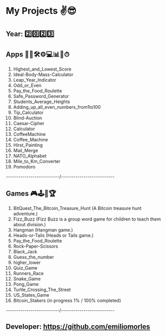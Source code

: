 # My Projects ✌😎

## Year: 2️⃣0️⃣2️⃣3️⃣

## Apps 🎲🧪🛠⚙💻📊📐⏱


001. Highest_and_Lowest_Score 
002. Ideal-Body-Mass-Calculator 
003. Leap_Year_Indicator 
004. Odd_or_Even 
005. Pay_the_Food_Roulette 
006. Safe_Password_Generator
007. Students_Average_Heights
008. Adding_up_all_even_numbers_from1to100
009. Tip_Calculator
010. Blind-Auction
011. Caesar-Cipher
012. Calculator
013. CoffeeMachine
014. Coffee_Machine
015. Hirst_Painting
016. Mail_Merge
017. NATO_Alphabet
018. Mile_to_Km_Converter
019. Pomodoro

    
--------------------------/--------------------------


## Games 🎮🕹🧩🏆

001. BitQuest_The_Bitcoin_Treasure_Hunt (A Bitcoin treasure hunt adventure.)
002. Fizz_Buzz (Fizz Buzz is a group word game for children to teach them about division.)
003. Hangman (Hangman game.)
004. Heads-or-Tails (Heads or Tails game.)
005. Pay_the_Food_Roulette
006. Rock-Paper-Scissors
007. Black_Jack
008. Guess_the_number
009. higher_lower
010. Quiz_Game
011. Runners_Race
012. Snake_Game
013. Pong_Game
014. Turtle_Crossing_The_Street
015. US_States_Game
016. Bitcoin_Stakers (in progress 1% / 100% completed)


--------------------------/--------------------------

## Developer: https://github.com/emiliomorles
